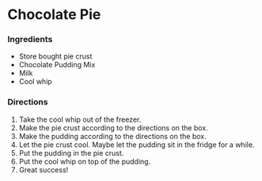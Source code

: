 # Chocolate Pie


### Ingredients

- Store bought pie crust
- Chocolate Pudding Mix
- Milk
- Cool whip

### Directions

1. Take the cool whip out of the freezer. 
2. Make the pie crust according to the directions on the box. 
3. Make the pudding according to the directions on the box. 
4. Let the pie crust cool. Maybe let the pudding sit in the fridge for a while. 
5. Put the pudding in the pie crust.
6. Put the cool whip on top of the pudding. 
7. Great success!

